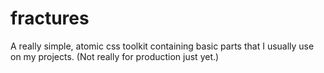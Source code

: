 # fractures

A really simple, atomic css toolkit containing basic parts that I usually use on my projects. (Not really for production just yet.)
